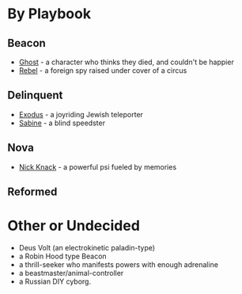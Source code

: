 <!-- TITLE: Masks Characters -->
<!-- SUBTITLE: A quick summary of Masks Characters -->

# By Playbook
## Beacon
* [Ghost](masks-characters/ghost) - a character who thinks they died, and couldn't be happier
* [Rebel](masks-characters/rebel) - a foreign spy raised under cover of a circus
## Delinquent
* [Exodus](masks-characters/exodus) - a joyriding Jewish teleporter
* [Sabine](masks-characters/sabine) - a blind speedster
## Nova
* [Nick Knack](masks-characters/nick-knack) - a powerful psi fueled by memories
## Reformed
# Other or Undecided
* Deus Volt (an electrokinetic paladin-type)
* a Robin Hood type Beacon
* a thrill-seeker who manifests powers with enough adrenaline
* a beastmaster/animal-controller
* a Russian DIY cyborg.